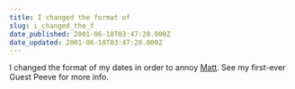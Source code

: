 ```yaml
---
title: I changed the format of
slug: i_changed_the_f
date_published: 2001-06-18T03:47:20.000Z
date_updated: 2001-06-18T03:47:20.000Z
---
```


I changed the format of my dates in order to annoy [Matt](http://www.haughey.com). See my first-ever Guest Peeve for more info.

